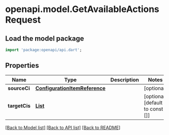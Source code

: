 # openapi.model.GetAvailableActionsRequest

## Load the model package
```dart
import 'package:openapi/api.dart';
```

## Properties
Name | Type | Description | Notes
------------ | ------------- | ------------- | -------------
**sourceCi** | [**ConfigurationItemReference**](ConfigurationItemReference.md) |  | [optional] 
**targetCis** | [**List<ConfigurationItemReference>**](ConfigurationItemReference.md) |  | [optional] [default to const []]

[[Back to Model list]](../README.md#documentation-for-models) [[Back to API list]](../README.md#documentation-for-api-endpoints) [[Back to README]](../README.md)


